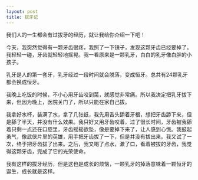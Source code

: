 ```yaml
---
layout: post
title: 拔牙记
---
```



我们人的一生都会有过拔牙的经历，就让我给你介绍一下吧！

今天，我突然觉得有一颗牙齿很疼，我照了一下镜子，发现这颗牙齿已经要掉了。我轻轻一碰，牙齿就轻轻地摇晃。我一看原来是一颗乳牙，白白的乳牙像白胖的小孩子。

乳牙是人的第一套牙，乳牙经过一段时间就会脱落，变成恒牙。总共有24颗乳牙都会换成恒牙。

我晚上吃饭的时候，不小心用牙齿咬到菜，就感觉非常痛。所以我决定把乳牙拔下来，但因为晚上，医院关门了，所以只能在家自己拔。

我拿好水杯，装满了水，拿了几张纸，我先用舌头舔着牙根，想把牙齿舔下来，但是舔了半天，并没有什么效果。我只好又用牙齿咬着，过了很长时间，牙齿被我舔着只剩一点还在口腔里，牙齿摇摇欲坠，像是要掉下来了，让人感到心慌。我鼓起勇气，像武侠片里的英雄，用手把牙齿拔了一下，但是并没有拔出来。我又试了一次，终于把牙齿拔了出来。之后，我又喝了点水，漱了口，看着被拔的牙齿，我觉得这颗牙齿，完成了它的光荣使命。

我有这样的拔牙经历，但是这也是成长的烦恼，一颗乳牙的掉落意味着一颗恒牙的诞生，成长就是这样。
